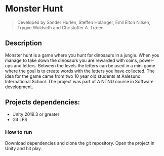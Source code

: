 # Monster Hunt

> Developed by Sander Hurlen, Steffen Holanger, Emil Elton Nilsen, Trygve Woldseth and Christoffer A. Træen

## Description

Monster hunt is a game where you hunt for dinosaurs in a jungle. When you manage to take down the dinosaurs you are rewarded with coins, power-ups and letters. Between the levels the letters can be used in a mini game where the goal is to create words with the letters you have collected. The idea for the game came from two 10 year old students at Aalesund International School. The project was part of A NTNU course in Software development.

## Projects dependencies:

-    Unity 2019.3 or greater
-    Git LFS

### How to run

Download dependencies and clone the git repository. Open the project in Unity and hit play.

